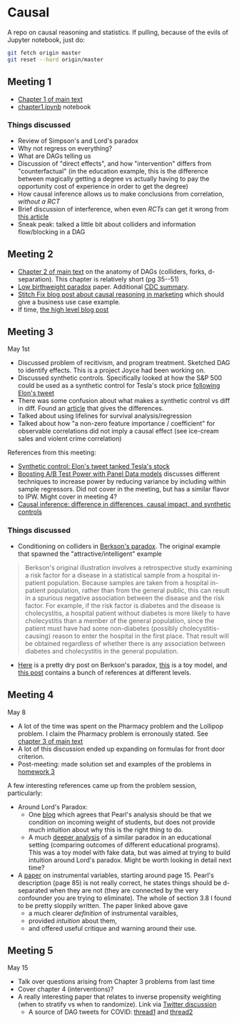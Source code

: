 # Causal

A repo on causal reasoning and statistics. If pulling, because of the evils of Jupyter notebook, just do:
```bash
git fetch origin master
git reset --hard origin/master
```


## Meeting 1

* [Chapter 1 of main text](http://bayes.cs.ucla.edu/PRIMER/primer-ch1.pdf)
* [chapter1.ipynb](simpson/chapter1.ipynb) notebook

### Things discussed

* Review of Simpson's and Lord's paradox
* Why not regress on everything?
* What are DAGs telling us
* Discussion of "direct effects", and how "intervention" differs from "counterfactual" (in the education example, this is the difference between magically getting a degree vs actually having to pay the opportunity cost of experience in order to get the degree)
* How causal inference allows us to make conclusions from correlation, _without a RCT_
* Brief discussion of interference, when even _RCTs_ can get it wrong from [this article](https://eng.lyft.com/experimentation-in-a-ridesharing-marketplace-b39db027a66e)
* Sneak peak: talked a little bit about colliders and information flow/blocking in a DAG

## Meeting 2

* [Chapter 2 of main text](http://bayes.cs.ucla.edu/PRIMER/primer-ch2.pdf) on the anatomy of DAGs (colliders, forks, d-separation). This chapter is relatively short (pg 35--51)
* [Low birthweight paradox](https://academic.oup.com/aje/article/164/11/1115/61454) paper. Additional [CDC summary](https://www.cdc.gov/mmwr/preview/mmwrhtml/00001782.htm).
* [Stitch Fix blog post about causal reasoning in marketing](https://multithreaded.stitchfix.com/blog/2019/12/19/good-marketing-decisions/) which should give a business use case example.
* If time, [the high level blog post](https://fabiandablander.com/r/Causal-Inference)

## Meeting 3
May 1st

* Discussed problem of recitivism, and program treatment. Sketched DAG to identify effects. This is a project Joyce had been working on.
* Discussed synthetic controls. Specifically looked at how the S&P 500 could be used as a synthetic control for Tesla's stock price [following Elon's tweet](https://www.alexpghayes.com/blog/elon-musk-send-tweet/)
* There was some confusion about what makes a synthetic control vs diff in diff. Found an [article](https://towardsdatascience.com/causal-inference-using-difference-in-differences-causal-impact-and-synthetic-control-f8639c408268) that gives the differences.
* Talked about using lifelines for survival analysis/regression
* Talked about how "a non-zero feature importance / coefficient" for observable correlations did not imply a causal effect (see ice-cream sales and violent crime correlation)


References from this meeting:
* [Synthetic control: Elon's tweet tanked Tesla's stock](https://www.alexpghayes.com/blog/elon-musk-send-tweet/)
* [Boosting A/B Test Power with Panel Data models](https://kyleco.github.io/experiment-panel-data/) discusses different techniques to increase power by reducing variance by including within sample regressors. Did not cover in the meeting, but has a similar flavor to IPW. Might cover in meeting 4?
* [Causal inference: difference in differences, causal impact, and synthetic controls](https://towardsdatascience.com/causal-inference-using-difference-in-differences-causal-impact-and-synthetic-control-f8639c408268)

### Things discussed
* Conditioning on colliders in [Berkson's paradox](https://en.wikipedia.org/wiki/Berkson%27s_paradox). The original example that spawned the "attractive/intelligent" example
>Berkson's original illustration involves a retrospective study examining a risk factor for a disease in a statistical sample from a hospital in-patient population. Because samples are taken from a hospital in-patient population, rather than from the general public, this can result in a spurious negative association between the disease and the risk factor. For example, if the risk factor is diabetes and the disease is cholecystitis, a hospital patient without diabetes is more likely to have cholecystitis than a member of the general population, since the patient must have had some non-diabetes (possibly cholecystitis-causing) reason to enter the hospital in the first place. That result will be obtained regardless of whether there is any association between diabetes and cholecystitis in the general population.

* [Here](https://cdn.journals.lww.com/epidem/Fulltext/2003/05000/Quantifying_Biases_in_Causal_Models__Classical.9.aspx) is a pretty dry post on Berkson's paradox, [this](https://academic.oup.com/ije/article/39/2/417/680407) is a toy model, and [this post](http://www.the100.ci/2017/03/14/that-one-weird-third-variable-problem-nobody-ever-mentions-conditioning-on-a-collider/) contains a bunch of references at different levels.

## Meeting 4

May 8

* A lot of the time was spent on the Pharmacy problem and the Lollipop problem. I claim the Pharmacy problem is erronously stated. See [chapter 3 of main text](http://bayes.cs.ucla.edu/PRIMER/primer-ch3.pdf)
* A lot of this discussion ended up expanding on formulas for front door criterion.
* Post-meeting: made solution set and examples of the problems in [homework 3](simpson/chapter_3_homework_problems.ipynb)

A few interesting references came up from the problem session, particularly:

* Around Lord's Paradox:
  * One [blog](https://m-clark.github.io/docs/lord/index.html) which agrees that Pearl's analysis should be that we condition on incoming weight of students, but does not provide much intuition about why this is the right thing to do.
  * A much [deeper analysis](http://www.ccsenet.org/journal/index.php/ijsp/article/view/75051) of a similar paradox in an educational setting (comparing outcomes of different educational programs). This was a toy model with fake data, but was aimed at trying to build intuition around Lord's paradox. Might be worth looking in detail next time?
* A [paper](https://www.stat.cmu.edu/~cshalizi/402/lectures/23-causal-estimation/lecture-23.pdf) on instrumental variables, starting around page 15. Pearl's description (page 85) is not really correct, he states things should be d-separated when they are not (they are connected by the very confounder you are trying to eliminate). The whole of section 3.8 I found to be pretty sloppily written. The paper linked above gave
  * a much clearer _definition_ of instrumental varaibles,
  * provided _intuition_ about them,
  * and offered useful critique and warning around their use.

## Meeting 5

May 15

* Talk over questions arising from Chapter 3 problems from last time
* Cover chapter 4 (interventions)?
* A really interesting paper that relates to inverse propensity weighting (when to stratify vs when to randomize). Link via [Twitter discussion](https://twitter.com/harshaw_tweets/status/1258088537225859074?s=19)
    * A source of DAG tweets for COVID: [thread1](https://twitter.com/EpiEllie/status/1258607363520675840) and [thread2](https://twitter.com/David_Simons_UK/status/1258543096461004801)